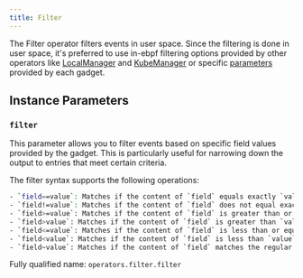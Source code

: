 ```yaml
---
title: Filter
---
```


The Filter operator filters events in user space. Since the filtering is done in
user space, it's preferred to use in-ebpf filtering options provided by other
operators like [LocalManager](./localmanager.md) and
[KubeManager](./kubemanager.md) or specific
[parameters](../../gadget-devel/parameters.md) provided by each gadget.

## Instance Parameters

### `filter`

This parameter allows you to filter events based on specific field values
provided by the gadget. This is particularly useful for narrowing down the
output to entries that meet certain criteria.

The filter syntax supports the following operations:

```bash
- `field==value`: Matches if the content of `field` equals exactly `value`.
- `field!=value`: Matches if the content of `field` does not equal exactly `value`.
- `field>=value`: Matches if the content of `field` is greater than or equal to `value`.
- `field>value`: Matches if the content of `field` is greater than `value`.
- `field<=value`: Matches if the content of `field` is less than or equal to `value`.
- `field<value`: Matches if the content of `field` is less than `value`.
- `field~value`: Matches if the content of `field` matches the regular expression `value`. See [RE2 Syntax](https://github.com/google/re2/wiki/Syntax) for more details.
```

Fully qualified name: `operators.filter.filter`
